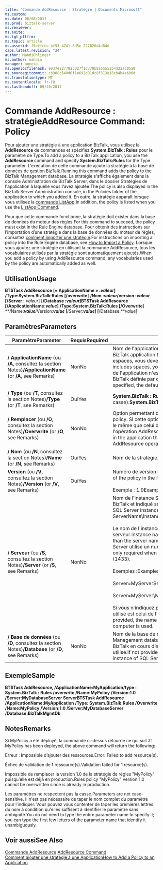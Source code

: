 ```yaml
---
title: "Commande AddResource : Stratégie | Documents Microsoft"
ms.custom: 
ms.date: 06/08/2017
ms.prod: biztalk-server
ms.reviewer: 
ms.suite: 
ms.tgt_pltfrm: 
ms.topic: article
ms.assetid: f5effcbe-bf53-4741-8d5e-227620d4d84d
caps.latest.revision: "24"
author: MandiOhlinger
ms.author: mandia
manager: anneta
ms.openlocfilehash: 9037e2277823027f1d379b8a65552b4d32ac05a0
ms.sourcegitcommit: cb908c540d8f1a692d01dc8f313e16cb4b4e696d
ms.translationtype: MT
ms.contentlocale: fr-FR
ms.lasthandoff: 09/20/2017
---
```

# <a name="addresource-command-policy"></a><span data-ttu-id="a6518-102">Commande AddResource : stratégie</span><span class="sxs-lookup"><span data-stu-id="a6518-102">AddResource Command: Policy</span></span>
<span data-ttu-id="a6518-103">Pour ajouter une stratégie à une application BizTalk, vous utilisez la **AddResource** de commandes et spécifiez **System.BizTalk : Rules** pour le paramètre de Type.</span><span class="sxs-lookup"><span data-stu-id="a6518-103">To add a policy to a BizTalk application, you use the **AddResource** command and specify **System.BizTalk:Rules** for the Type parameter.</span></span> <span data-ttu-id="a6518-104">L'exécution de cette commande ajoute la stratégie à la base de données de gestion BizTalk.</span><span class="sxs-lookup"><span data-stu-id="a6518-104">Running this command adds the policy to the BizTalk Management database.</span></span> <span data-ttu-id="a6518-105">La stratégie s'affiche également dans la console Administration de BizTalk Server, dans le dossier Stratégies de l'application à laquelle vous l'avez ajoutée.</span><span class="sxs-lookup"><span data-stu-id="a6518-105">The policy is also displayed in the BizTalk Server Administration console, in the Policies folder of the application to which you added it.</span></span> <span data-ttu-id="a6518-106">En outre, la stratégie apparaît lorsque vous utilisez la [commande ListApp](../core/listapp-command.md).</span><span class="sxs-lookup"><span data-stu-id="a6518-106">In addition, the policy is listed when you use the [ListApp Command](../core/listapp-command.md).</span></span>  
  
 <span data-ttu-id="a6518-107">Pour que cette commande fonctionne, la stratégie doit exister dans la base de données du moteur des règles.</span><span class="sxs-lookup"><span data-stu-id="a6518-107">For this command to succeed, the policy must exist in the Rule Engine database.</span></span> <span data-ttu-id="a6518-108">Pour obtenir des instructions sur l’importation d’une stratégie dans la base de données du moteur de règles, consultez [comment importer une stratégie](../core/how-to-import-a-policy.md).</span><span class="sxs-lookup"><span data-stu-id="a6518-108">For instructions on importing a policy into the Rule Engine database, see [How to Import a Policy](../core/how-to-import-a-policy.md).</span></span> <span data-ttu-id="a6518-109">Lorsque vous ajoutez une stratégie en utilisant la commande AddResource, tous les vocabulaires utilisés par la stratégie sont automatiquement ajoutés.</span><span class="sxs-lookup"><span data-stu-id="a6518-109">When you add a policy by using AddResource command, any vocabularies used by the policy are automatically added as well.</span></span>  
  
## <a name="usage"></a><span data-ttu-id="a6518-110">Utilisation</span><span class="sxs-lookup"><span data-stu-id="a6518-110">Usage</span></span>  
 <span data-ttu-id="a6518-111">**BTSTask AddResource** [**« ApplicationName » :***valeur*] **/Type:System.BizTalk:Rules** [**/overwrite**] **/Nom :***valeur***/version :***valeur* [**/Server :**  *valeur*] [**/Database :***valeur*]</span><span class="sxs-lookup"><span data-stu-id="a6518-111">**BTSTask AddResource** [**/ApplicationName:***value*] **/Type:System.BizTalk:Rules** [**/Overwrite**] **/Name:***value***/Version:***value* [**/Server:***value*] [**/Database:***value*]</span></span>  
  
## <a name="parameters"></a><span data-ttu-id="a6518-112">Paramètres</span><span class="sxs-lookup"><span data-stu-id="a6518-112">Parameters</span></span>  
  
|<span data-ttu-id="a6518-113">Paramètre</span><span class="sxs-lookup"><span data-stu-id="a6518-113">Parameter</span></span>|<span data-ttu-id="a6518-114">Requis</span><span class="sxs-lookup"><span data-stu-id="a6518-114">Required</span></span>|<span data-ttu-id="a6518-115">Valeur</span><span class="sxs-lookup"><span data-stu-id="a6518-115">Value</span></span>|  
|---------------|--------------|-----------|  
|<span data-ttu-id="a6518-116">**/ ApplicationName** (ou **/A**, consultez la section Notes)</span><span class="sxs-lookup"><span data-stu-id="a6518-116">**/ApplicationName** (or **/A**, see Remarks)</span></span>|<span data-ttu-id="a6518-117">Non</span><span class="sxs-lookup"><span data-stu-id="a6518-117">No</span></span>|<span data-ttu-id="a6518-118">Nom de l'application BizTalk à laquelle ajouter la stratégie.</span><span class="sxs-lookup"><span data-stu-id="a6518-118">Name of the BizTalk application to which to add the policy.</span></span> <span data-ttu-id="a6518-119">Si le nom comprend des espaces, vous devez le placer entre guillemets doubles («).</span><span class="sxs-lookup"><span data-stu-id="a6518-119">If the name includes spaces, you must enclose it in double quotation marks (").</span></span> <span data-ttu-id="a6518-120">Si le nom de l'application n'est pas spécifié, l'application utilisée est l'application BizTalk définie par défaut pour le groupe.</span><span class="sxs-lookup"><span data-stu-id="a6518-120">If the application name is not specified, the default BizTalk application for the group is used.</span></span>|  
|<span data-ttu-id="a6518-121">**/ Type** (ou **/T**, consultez la section Notes)</span><span class="sxs-lookup"><span data-stu-id="a6518-121">**/Type** (or **/T**, see Remarks)</span></span>|<span data-ttu-id="a6518-122">Oui</span><span class="sxs-lookup"><span data-stu-id="a6518-122">Yes</span></span>|<span data-ttu-id="a6518-123">**System.BizTalk : Rules** (cette valeur ne respecte pas la casse).</span><span class="sxs-lookup"><span data-stu-id="a6518-123">**System.BizTalk:Rules** (This value is not case-sensitive.)</span></span>|  
|<span data-ttu-id="a6518-124">**/ Remplacer** (ou **/O**, consultez la section Notes)</span><span class="sxs-lookup"><span data-stu-id="a6518-124">**/Overwrite** (or **/O**, see Remarks)</span></span>|<span data-ttu-id="a6518-125">Non</span><span class="sxs-lookup"><span data-stu-id="a6518-125">No</span></span>|<span data-ttu-id="a6518-126">Option permettant de mettre à jour une stratégie.</span><span class="sxs-lookup"><span data-stu-id="a6518-126">Option to update an existing policy.</span></span> <span data-ttu-id="a6518-127">Si cette option n'est pas spécifiée et qu'une stratégie, dont le nom est le même que celui de la stratégie à ajouter, existe déjà dans l'application, l'opération AddResource échoue.</span><span class="sxs-lookup"><span data-stu-id="a6518-127">If not specified, and a policy already exists in the application that has the same name as the policy being added, the AddResource operation fails.</span></span>|  
|<span data-ttu-id="a6518-128">**/ Nom** (ou **/N**, consultez la section Notes)</span><span class="sxs-lookup"><span data-stu-id="a6518-128">**/Name** (or **/N**, see Remarks)</span></span>|<span data-ttu-id="a6518-129">Oui</span><span class="sxs-lookup"><span data-stu-id="a6518-129">Yes</span></span>|<span data-ttu-id="a6518-130">Nom de la stratégie.</span><span class="sxs-lookup"><span data-stu-id="a6518-130">Name of the policy.</span></span>|  
|<span data-ttu-id="a6518-131">**Version** (ou **/V**, consultez la section Notes)</span><span class="sxs-lookup"><span data-stu-id="a6518-131">**/Version** (or **/V**, see Remarks)</span></span>|<span data-ttu-id="a6518-132">Oui</span><span class="sxs-lookup"><span data-stu-id="a6518-132">Yes</span></span>|<span data-ttu-id="a6518-133">Numéro de version de la stratégie au format nombre.nombre.</span><span class="sxs-lookup"><span data-stu-id="a6518-133">Version number of the policy in the form number.number.</span></span><br /><br /> <span data-ttu-id="a6518-134">Exemple : 1.0</span><span class="sxs-lookup"><span data-stu-id="a6518-134">Example: 1.0</span></span>|  
|<span data-ttu-id="a6518-135">**/ Serveur** (ou **/S**, consultez la section Notes)</span><span class="sxs-lookup"><span data-stu-id="a6518-135">**/Server** (or **/S**, see Remarks)</span></span>|<span data-ttu-id="a6518-136">Non</span><span class="sxs-lookup"><span data-stu-id="a6518-136">No</span></span>|<span data-ttu-id="a6518-137">Nom de l'instance SQL Server hébergeant la base de données de gestion BizTalk et indiqué sous la forme NomServeur\NomInstance,Port.</span><span class="sxs-lookup"><span data-stu-id="a6518-137">Name of the SQL Server instance hosting the BizTalk Management database, in the form ServerName\InstanceName,Port.</span></span><br /><br /> <span data-ttu-id="a6518-138">Le nom de l'instance est uniquement requis lorsqu'il est différent du nom du serveur.</span><span class="sxs-lookup"><span data-stu-id="a6518-138">Instance name is only required when the instance name is different than the server name.</span></span> <span data-ttu-id="a6518-139">Le port est uniquement requis lorsque le serveur SQL Server utilise un numéro de port autre que celui par défaut (1433).</span><span class="sxs-lookup"><span data-stu-id="a6518-139">Port is only required when SQL Server uses a port number other than the default (1433).</span></span><br /><br /> <span data-ttu-id="a6518-140">Exemples :</span><span class="sxs-lookup"><span data-stu-id="a6518-140">Examples:</span></span><br /><br /> <span data-ttu-id="a6518-141">Server=MyServer</span><span class="sxs-lookup"><span data-stu-id="a6518-141">Server=MyServer</span></span><br /><br /> <span data-ttu-id="a6518-142">Server=MyServer\MySQLServer,1533</span><span class="sxs-lookup"><span data-stu-id="a6518-142">Server=MyServer\MySQLServer,1533</span></span><br /><br /> <span data-ttu-id="a6518-143">Si vous n'indiquez pas de nom pour l'instance SQL Server, le nom d'instance utilisé est celui de l'instance SQL Server exécutée sur l'ordinateur local.</span><span class="sxs-lookup"><span data-stu-id="a6518-143">If not provided, the name of the SQL Server instance running on the local computer is used.</span></span>|  
|<span data-ttu-id="a6518-144">**/ Base de données** (ou **/D**, consultez la section Notes)</span><span class="sxs-lookup"><span data-stu-id="a6518-144">**/Database** (or **/D**, see Remarks)</span></span>|<span data-ttu-id="a6518-145">Non</span><span class="sxs-lookup"><span data-stu-id="a6518-145">No</span></span>|<span data-ttu-id="a6518-146">Nom de la base de données de gestion BizTalk.</span><span class="sxs-lookup"><span data-stu-id="a6518-146">Name of the BizTalk Management database.</span></span> <span data-ttu-id="a6518-147">Si n’est fourni, la base de données de gestion BizTalk en cours d’exécution dans l’instance locale de SQL Server est utilisé.</span><span class="sxs-lookup"><span data-stu-id="a6518-147">If not provided, the BizTalk Management database running in the local instance of SQL Server is used.</span></span>|  
  
## <a name="sample"></a><span data-ttu-id="a6518-148">Exemple</span><span class="sxs-lookup"><span data-stu-id="a6518-148">Sample</span></span>  
 <span data-ttu-id="a6518-149">**BTSTask AddResource, /ApplicationName:MyApplication/type : System.BizTalk : Rules /overwrite /Name:MyPolicy /Version:1.0 /Server:MyDatabaseServer Server**</span><span class="sxs-lookup"><span data-stu-id="a6518-149">**BTSTask AddResource /ApplicationName:MyApplication /Type: System.BizTalk:Rules  /Overwrite /Name:MyPolicy /Version:1.0 /Server:MyDatabaseServer /Database:BizTalkMgmtDb**</span></span>  
  
## <a name="remarks"></a><span data-ttu-id="a6518-150">Notes</span><span class="sxs-lookup"><span data-stu-id="a6518-150">Remarks</span></span>  
 <span data-ttu-id="a6518-151">Si MyPolicy a été déployé, la commande ci-dessus retourne ce qui suit :</span><span class="sxs-lookup"><span data-stu-id="a6518-151">If MyPolicy has been deployed, the above command will return the following:</span></span>  
  
 <span data-ttu-id="a6518-152">Erreur : Impossible d’ajouter des ressources.</span><span class="sxs-lookup"><span data-stu-id="a6518-152">Error: Failed to add resource(s).</span></span>  
  
 <span data-ttu-id="a6518-153">Échec de validation de 1 ressource(s).</span><span class="sxs-lookup"><span data-stu-id="a6518-153">Validation failed for 1 resource(s).</span></span>  
  
 <span data-ttu-id="a6518-154">Impossible de remplacer la version 1.0 de la stratégie de règles "MyPolicy" puisqu'elle est déjà en production.</span><span class="sxs-lookup"><span data-stu-id="a6518-154">Rules policy "MyPolicy" version 1.0 cannot be overwritten since is already in production.</span></span>  
  
 <span data-ttu-id="a6518-155">Les paramètres ne respectent pas la casse.</span><span class="sxs-lookup"><span data-stu-id="a6518-155">Parameters are not case-sensitive.</span></span> <span data-ttu-id="a6518-156">Il n'est pas nécessaire de taper le nom complet du paramètre pour l'indiquer. Vous pouvez vous contenter de taper les premières lettres du nom à condition qu'elles suffisent à identifier le paramètre sans ambiguïté.</span><span class="sxs-lookup"><span data-stu-id="a6518-156">You do not need to type the entire parameter name to specify it; you can type the first few letters of the parameter name that identify it unambiguously.</span></span>  
  
## <a name="see-also"></a><span data-ttu-id="a6518-157">Voir aussi</span><span class="sxs-lookup"><span data-stu-id="a6518-157">See Also</span></span>  
 <span data-ttu-id="a6518-158">[Commande AddResource](../core/addresource-command.md) </span><span class="sxs-lookup"><span data-stu-id="a6518-158">[AddResource Command](../core/addresource-command.md) </span></span>  
 [<span data-ttu-id="a6518-159">Comment ajouter une stratégie à une Application</span><span class="sxs-lookup"><span data-stu-id="a6518-159">How to Add a Policy to an Application</span></span>](../core/how-to-add-a-policy-to-an-application.md)